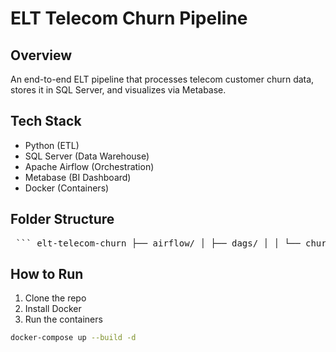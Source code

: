 # ELT Telecom Churn Pipeline

## Overview
An end-to-end ELT pipeline that processes telecom customer churn data, stores it in SQL Server, and visualizes via Metabase.

## Tech Stack
- Python (ETL)
- SQL Server (Data Warehouse)
- Apache Airflow (Orchestration)
- Metabase (BI Dashboard)
- Docker (Containers)

## Folder Structure
<pre> ``` elt-telecom-churn ├── airflow/ │ ├── dags/ │ │ └── churn_pipeline_dag.py │ └── Dockerfile ├── data/ │ └── telecom_churn.csv ├── etl/ │ ├── transform.py │ └── load_to_sqlserver.py ├── metabase/ │ └── Dockerfile ├── sqlserver/ │ ├── init.sql │ └── reporting_table.sql ├── docker-compose.yml ├── requirements.txt └── README.md ``` </pre>

## How to Run

1. Clone the repo
2. Install Docker
3. Run the containers

```bash
docker-compose up --build -d
